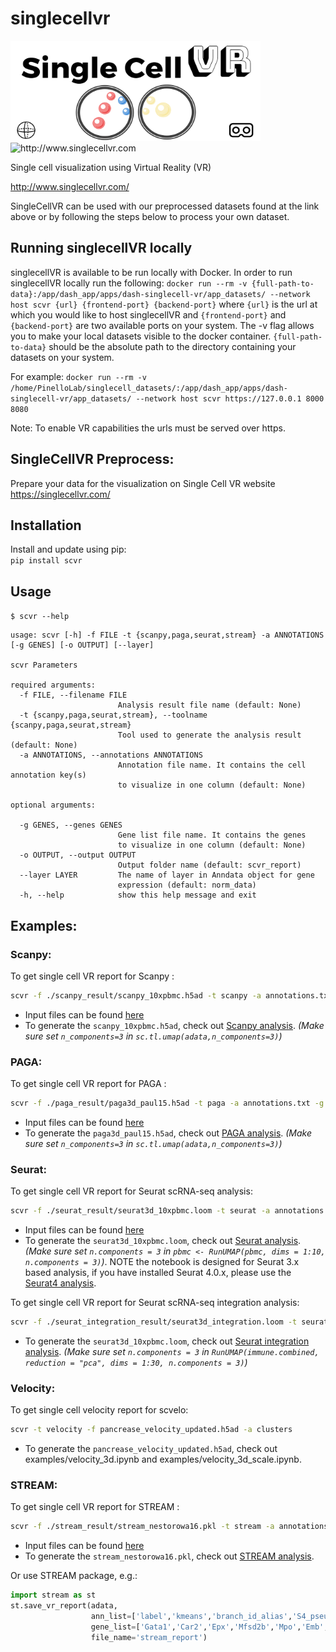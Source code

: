 # singlecellvr

<img src="images/SCVR_logo.png" alt="http://www.singlecellvr.com" width="400" height="160">

<img src="images/scvr.jpeg" alt="http://www.singlecellvr.com" width="400" height="40">

Single cell visualization using Virtual Reality (VR)  

http://www.singlecellvr.com/

SingleCellVR can be used with our preprocessed datasets found at the link above or by following the steps below to process your own dataset.

## Running singlecellVR locally

singlecellVR is available to be run locally with Docker. In order to run singlecellVR locally run the following:
`docker run --rm -v {full-path-to-data}:/app/dash_app/apps/dash-singlecell-vr/app_datasets/ --network host scvr {url} {frontend-port} {backend-port}`
where `{url}` is the url at which you would like to host singlecellVR and `{frontend-port}` and `{backend-port}` are two available ports on your system. 
The -v flag allows you to make your local datasets visible to the docker container. `{full-path-to-data}` should be the absolute path to the 
directory containing your datasets on your system.

For example:
`docker run --rm -v /home/PinelloLab/singlecell_datasets/:/app/dash_app/apps/dash-singlecell-vr/app_datasets/ --network host scvr https://127.0.0.1 8000 8080`

Note: To enable VR capabilities the urls must be served over https. 

## SingleCellVR Preprocess:  

Prepare your data for the visualization on Single Cell VR website <https://singlecellvr.com/>

Installation
------------
Install and update using pip:  
`pip install scvr`

Usage
-----
`$ scvr --help`

```
usage: scvr [-h] -f FILE -t {scanpy,paga,seurat,stream} -a ANNOTATIONS [-g GENES] [-o OUTPUT] [--layer]

scvr Parameters

required arguments:
  -f FILE, --filename FILE
                        Analysis result file name (default: None)
  -t {scanpy,paga,seurat,stream}, --toolname {scanpy,paga,seurat,stream}
                        Tool used to generate the analysis result (default: None)
  -a ANNOTATIONS, --annotations ANNOTATIONS
                        Annotation file name. It contains the cell annotation key(s) 
                        to visualize in one column (default: None)
                        
optional arguments:

  -g GENES, --genes GENES
                        Gene list file name. It contains the genes 
                        to visualize in one column (default: None)
  -o OUTPUT, --output OUTPUT
                        Output folder name (default: scvr_report)
  --layer LAYER         The name of layer in Anndata object for gene
                        expression (default: norm_data)
  -h, --help            show this help message and exit
```


Examples:
---------
### Scanpy:  

To get single cell VR report for Scanpy :  
```bash
scvr -f ./scanpy_result/scanpy_10xpbmc.h5ad -t scanpy -a annotations.txt -g genes.txt -o scanpy_report
```

* Input files can be found [here](https://www.dropbox.com/sh/m6u9y38mi5qgf3o/AACe6cgiywaxM7ARtw54sg1Ha?dl=0) 
* To generate the `scanpy_10xpbmc.h5ad`, check out [Scanpy analysis](https://nbviewer.jupyter.org/github/pinellolab/singlecellvr/blob/master/examples/scanpy_10xpbmc.ipynb?flush_cache=true). *(Make sure set `n_components=3` in `sc.tl.umap(adata,n_components=3)`)*


### PAGA:  

To get single cell VR report for PAGA :  
```bash
scvr -f ./paga_result/paga3d_paul15.h5ad -t paga -a annotations.txt -g genes.txt -o paga_report
```

* Input files can be found [here](https://www.dropbox.com/sh/03zpxs9zv7yusi1/AADKVSU8Il1JcjA7lfHjmRpSa?dl=0) 
* To generate the `paga3d_paul15.h5ad`, check out [PAGA analysis](https://nbviewer.jupyter.org/github/pinellolab/singlecellvr/blob/master/examples/paga_paul15.ipynb?flush_cache=true). *(Make sure set `n_components=3` in `sc.tl.umap(adata,n_components=3)`)*

### Seurat:  
To get single cell VR report for Seurat scRNA-seq analysis:  
```bash
scvr -f ./seurat_result/seurat3d_10xpbmc.loom -t seurat -a annotations.txt -g genes.txt -o seurat_report
```
* Input files can be found [here](https://www.dropbox.com/sh/tpk4qfm5qsjpffn/AADmKmyDx7rhzKBOpIlAgMEUa?dl=0) 
* To generate the `seurat3d_10xpbmc.loom`, check out [Seurat analysis](https://nbviewer.jupyter.org/github/pinellolab/singlecellvr/blob/master/examples/seurat_10xpbmc.ipynb?flush_cache=true). *(Make sure set `n.components = 3` in `pbmc <- RunUMAP(pbmc, dims = 1:10, n.components = 3)`)*. NOTE the notebook is designed for Seurat 3.x based analysis, if you have installed Seurat 4.0.x, please use the [Seurat4 analysis](https://github.com/qinqian/singlecellvr/blob/master/examples/seurat4_pbmc3k.ipynb). 

To get single cell VR report for Seurat scRNA-seq integration analysis:
```bash
scvr -f ./seurat_integration_result/seurat3d_integration.loom -t seurat -a annotations.txt -g genes.txt -o seurat_integration_report --layer scale_data
```  
* To generate the `seurat3d_10xpbmc.loom`, check out [Seurat integration analysis](https://nbviewer.jupyter.org/github/pinellolab/singlecellvr/blob/master/examples/seurat_integration.ipynb?flush_cache=true). *(Make sure set `n.components = 3` in `RunUMAP(immune.combined, reduction = "pca", dims = 1:30, n.components = 3)`)*

### Velocity:
To get single cell velocity report for scvelo:
``` bash
scvr -t velocity -f pancrease_velocity_updated.h5ad -a clusters
```
* To generate the `pancrease_velocity_updated.h5ad`, check out examples/velocity_3d.ipynb and examples/velocity_3d_scale.ipynb.

### STREAM:  
To get single cell VR report for STREAM : 
```bash
scvr -f ./stream_result/stream_nestorowa16.pkl -t stream -a annotations.txt -g genes.txt -o stream_report
```
* Input files can be found [here](https://www.dropbox.com/sh/fg84hfdeihielun/AACRcmuAIg9RMU30ChgAZevza?dl=0) 
* To generate the `stream_nestorowa16.pkl`, check out [STREAM analysis](https://nbviewer.jupyter.org/github/pinellolab/singlecellvr/blob/master/examples/stream_nestorowa16.ipynb?flush_cache=true).

Or use STREAM package, e.g.:
```python
import stream as st
st.save_vr_report(adata,
                  ann_list=['label','kmeans','branch_id_alias','S4_pseudotime'],
                  gene_list=['Gata1','Car2','Epx','Mfsd2b','Mpo','Emb','Flt3','Dntt'],
                  file_name='stream_report')
```
